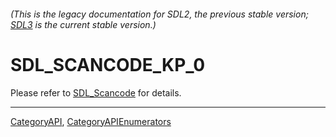 ###### (This is the legacy documentation for SDL2, the previous stable version; [SDL3](https://wiki.libsdl.org/SDL3/) is the current stable version.)
# SDL_SCANCODE_KP_0

Please refer to [SDL_Scancode](SDL_Scancode) for details.

----
[CategoryAPI](CategoryAPI), [CategoryAPIEnumerators](CategoryAPIEnumerators)

